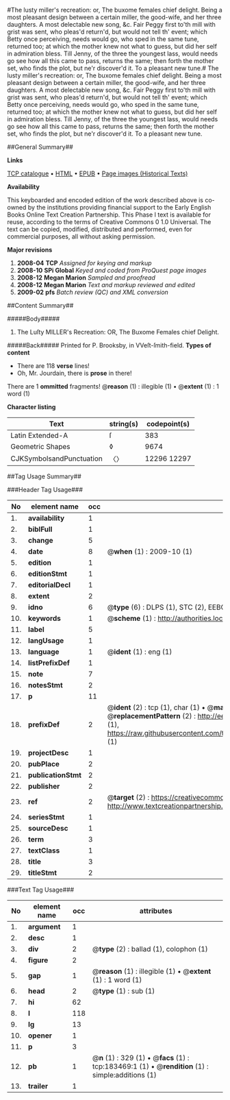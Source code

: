 #The lusty miller's recreation: or, The buxome females chief delight. Being a most pleasant design between a certain miller, the good-wife, and her three daughters. A most delectable new song, &c. Fair Peggy first to'th mill with grist was sent, who pleas'd return'd, but would not tell th' event; which Betty once perceiving, needs would go, who sped in the same tune, returned too; at which the mother knew not what to guess, but did her self in admiration bless. Till Jenny, of the three the youngest lass, would needs go see how all this came to pass, returns the same; then forth the mother set, who finds the plot, but ne'r discover'd it. To a pleasant new tune.#
The lusty miller's recreation: or, The buxome females chief delight. Being a most pleasant design between a certain miller, the good-wife, and her three daughters. A most delectable new song, &c. Fair Peggy first to'th mill with grist was sent, who pleas'd return'd, but would not tell th' event; which Betty once perceiving, needs would go, who sped in the same tune, returned too; at which the mother knew not what to guess, but did her self in admiration bless. Till Jenny, of the three the youngest lass, would needs go see how all this came to pass, returns the same; then forth the mother set, who finds the plot, but ne'r discover'd it. To a pleasant new tune.

##General Summary##

**Links**

[TCP catalogue](http://www.ota.ox.ac.uk/tcp/)  • 
[HTML](http://tei.it.ox.ac.uk/tcp/Texts-HTML/free/B04/B04271.html)  • 
[EPUB](http://tei.it.ox.ac.uk/tcp/Texts-EPUB/free/B04/B04271.epub) • 
[Page images (Historical Texts)](https://data.historicaltexts.jisc.ac.uk/view?pubId=eebo-99887806e&pageId=eebo-99887806e-183469-1)

**Availability**

This keyboarded and encoded edition of the
	       work described above is co-owned by the institutions
	       providing financial support to the Early English Books
	       Online Text Creation Partnership. This Phase I text is
	       available for reuse, according to the terms of Creative
	       Commons 0 1.0 Universal. The text can be copied,
	       modified, distributed and performed, even for
	       commercial purposes, all without asking permission.

**Major revisions**

1. __2008-04__ __TCP__ *Assigned for keying and markup*
1. __2008-10__ __SPi Global__ *Keyed and coded from ProQuest page images*
1. __2008-12__ __Megan Marion__ *Sampled and proofread*
1. __2008-12__ __Megan Marion__ *Text and markup reviewed and edited*
1. __2009-02__ __pfs__ *Batch review (QC) and XML conversion*

##Content Summary##

#####Body#####

1. The Luſty MILLER's Recreation: OR, The Buxome Females chief Delight.

#####Back#####
Printed for P. Brooksby, in VVeſt-ſmith-field.
**Types of content**

  * There are 118 **verse** lines!
  * Oh, Mr. Jourdain, there is **prose** in there!

There are 1 **ommitted** fragments! 
 @__reason__ (1) : illegible (1)  •  @__extent__ (1) : 1 word (1)

**Character listing**


|Text|string(s)|codepoint(s)|
|---|---|---|
|Latin Extended-A|ſ|383|
|Geometric Shapes|◊|9674|
|CJKSymbolsandPunctuation|〈〉|12296 12297|

##Tag Usage Summary##

###Header Tag Usage###

|No|element name|occ|attributes|
|---|---|---|---|
|1.|__availability__|1||
|2.|__biblFull__|1||
|3.|__change__|5||
|4.|__date__|8| @__when__ (1) : 2009-10 (1)|
|5.|__edition__|1||
|6.|__editionStmt__|1||
|7.|__editorialDecl__|1||
|8.|__extent__|2||
|9.|__idno__|6| @__type__ (6) : DLPS (1), STC (2), EEBO-CITATION (1), PROQUEST (1), VID (1)|
|10.|__keywords__|1| @__scheme__ (1) : http://authorities.loc.gov/ (1)|
|11.|__label__|5||
|12.|__langUsage__|1||
|13.|__language__|1| @__ident__ (1) : eng (1)|
|14.|__listPrefixDef__|1||
|15.|__note__|7||
|16.|__notesStmt__|2||
|17.|__p__|11||
|18.|__prefixDef__|2| @__ident__ (2) : tcp (1), char (1)  •  @__matchPattern__ (2) : ([0-9\-]+):([0-9IVX]+) (1), (.+) (1)  •  @__replacementPattern__ (2) : http://eebo.chadwyck.com/downloadtiff?vid=$1&page=$2 (1), https://raw.githubusercontent.com/textcreationpartnership/Texts/master/tcpchars.xml#$1 (1)|
|19.|__projectDesc__|1||
|20.|__pubPlace__|2||
|21.|__publicationStmt__|2||
|22.|__publisher__|2||
|23.|__ref__|2| @__target__ (2) : https://creativecommons.org/publicdomain/zero/1.0/ (1), http://www.textcreationpartnership.org/docs/. (1)|
|24.|__seriesStmt__|1||
|25.|__sourceDesc__|1||
|26.|__term__|3||
|27.|__textClass__|1||
|28.|__title__|3||
|29.|__titleStmt__|2||


###Text Tag Usage###

|No|element name|occ|attributes|
|---|---|---|---|
|1.|__argument__|1||
|2.|__desc__|1||
|3.|__div__|2| @__type__ (2) : ballad (1), colophon (1)|
|4.|__figure__|2||
|5.|__gap__|1| @__reason__ (1) : illegible (1)  •  @__extent__ (1) : 1 word (1)|
|6.|__head__|2| @__type__ (1) : sub (1)|
|7.|__hi__|62||
|8.|__l__|118||
|9.|__lg__|13||
|10.|__opener__|1||
|11.|__p__|3||
|12.|__pb__|1| @__n__ (1) : 329 (1)  •  @__facs__ (1) : tcp:183469:1 (1)  •  @__rendition__ (1) : simple:additions (1)|
|13.|__trailer__|1||
